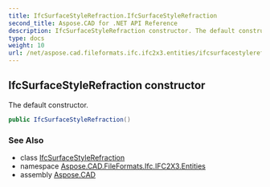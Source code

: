 ```yaml
---
title: IfcSurfaceStyleRefraction.IfcSurfaceStyleRefraction
second_title: Aspose.CAD for .NET API Reference
description: IfcSurfaceStyleRefraction constructor. The default constructor
type: docs
weight: 10
url: /net/aspose.cad.fileformats.ifc.ifc2x3.entities/ifcsurfacestylerefraction/ifcsurfacestylerefraction/
---
```

## IfcSurfaceStyleRefraction constructor

The default constructor.

```csharp
public IfcSurfaceStyleRefraction()
```

### See Also

* class [IfcSurfaceStyleRefraction](../)
* namespace [Aspose.CAD.FileFormats.Ifc.IFC2X3.Entities](../../ifcsurfacestylerefraction/)
* assembly [Aspose.CAD](../../../)



